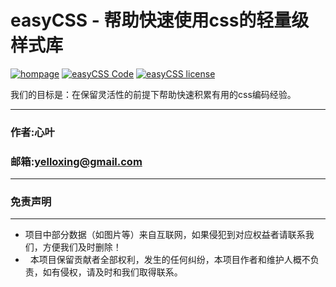 #  easyCSS - 帮助快速使用css的轻量级样式库

[![hompage](https://github.com/yelloxing/easyCSS/blob/master/data/SVG/github.svg)](https://github.com/yelloxing)
[![easyCSS Code](https://github.com/yelloxing/easyCSS/blob/master/data/SVG/easycss.svg)](https://github.com/yelloxing/easyCSS)
[![easyCSS license](https://github.com/yelloxing/easyCSS/blob/master/data/SVG/license.svg)](https://github.com/yelloxing/easyCSS/blob/master/LICENSE)

我们的目标是：在保留灵活性的前提下帮助快速积累有用的css编码经验。

****
### 作者:心叶
### 邮箱:yelloxing@gmail.com
****

### 免责声明
------
*   项目中部分数据（如图片等）来自互联网，如果侵犯到对应权益者请联系我们，方便我们及时删除！
*   本项目保留贡献者全部权利，发生的任何纠纷，本项目作者和维护人概不负责，如有侵权，请及时和我们取得联系。
